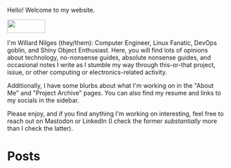 Hello! Welcome to my website.

<div class="eightyEightByThirtyOne">
    <a href="https://nilges.me/"><img src="res/wilnil_takeone.gif" style="width:88px; height:31px;"></a>
</div>

I'm Willard Nilges (they/them): Computer Engineer, Linux Fanatic, DevOps goblin,
and Shiny Object Enthusiast. Here, you will find lots of opinions about technology,
no-nonsense guides, absolute nonsense guides, and occasional notes I write as I
stumble my way through this-or-that project, issue, or other computing or
electronics-related activity.

Additionally, I have some blurbs about what I'm working on in the "About Me" and
"Project Archive" pages. You can also find my resume and links to my socials in
the sidebar.

Please enjoy, and if you find anything I'm working on interesting, feel free to
reach out on Mastodon or LinkedIn (I check the former _substantially_ more than
I check the latter).

# Posts
